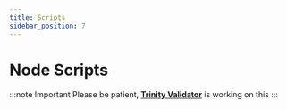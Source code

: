 ```yaml
---
title: Scripts
sidebar_position: 7
---
```


# Node Scripts

:::note Important
Please be patient, [**Trinity Validator**](https://trinityvalidator.com) is working on this
:::